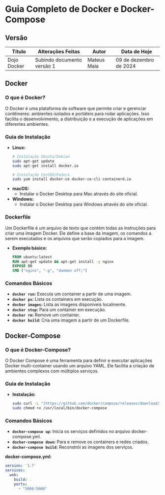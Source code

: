 # Guia Completo de Docker e Docker-Compose

## Versão

| **Título**        | **Alterações Feitas**                         | **Autor**  | **Data de Hoje**       |
|-------------------|-----------------------------------------------| -----------| ---------------        |
| Dojo Docker    | Subindo documento versão 1                    | Mateus Maia | 09 de dezembro de 2024 |

## Docker

### O que é Docker?
O Docker é uma plataforma de software que permite criar e gerenciar contêineres: ambientes isolados e portáteis para rodar aplicações. Isso facilita o desenvolvimento, a distribuição e a execução de aplicações em diferentes ambientes.

### Guia de Instalação
* **Linux:**
    ```bash
    # Instalação Ubuntu/Debian
    sudo apt-get update
    sudo apt-get install docker.io

    # Instalação CentOS/Fedora
    sudo yum install docker-ce docker-ce-cli containerd.io
    ```
* **macOS:**
    * Instalar o Docker Desktop para Mac através do site oficial.
* **Windows:**
    * Instalar o Docker Desktop para Windows através do site oficial.

### Dockerfile
Um Dockerfile é um arquivo de texto que contém todas as instruções para criar uma imagem Docker. Ele define a base da imagem, os comandos a serem executados e os arquivos que serão copiados para a imagem.
* **Exemplo básico:**
    ```dockerfile
    FROM ubuntu:latest
    RUN apt-get update && apt-get install -y nginx
    EXPOSE 80
    CMD ["nginx", "-g", "daemon off;"]
    ```

### Comandos Básicos
* **`docker run`:** Executa um container a partir de uma imagem.
* **`docker ps`:** Lista os containers em execução.
* **`docker images`:** Lista as imagens disponíveis localmente.
* **`docker stop`:** Para um container em execução.
* **`docker rm`:** Remove um container.
* **`docker build`:** Cria uma imagem a partir de um Dockerfile.

## Docker-Compose

### O que é Docker-Compose?
O Docker Compose é uma ferramenta para definir e executar aplicações Docker multi-container usando um arquivo YAML. Ele facilita a criação de ambientes complexos com múltiplos serviços.

### Guia de Instalação
* **Instalação:**
    ```bash
    sudo curl -L "[https://github.com/docker/compose/releases/download/1.29.2/docker-compose-linux-x86_64](https://github.com/docker/compose/releases/download/1.29.2/docker-compose-linux-x86_64)" -o /usr/local/bin/docker-compose
    sudo chmod +x /usr/local/bin/docker-compose
    ```

### Comandos Básicos
* **`docker-compose up`:** Inicia os serviços definidos no arquivo docker-compose.yml.
* **`docker-compose down`:** Para e remove os containers e redes criados.
* **`docker-compose build`:** Reconstrói as imagens dos serviços.

**docker-compose.yml:**
```yaml
version: '3.7'
services:
  web:
    build: .
    ports:
      - "5000:5000"
